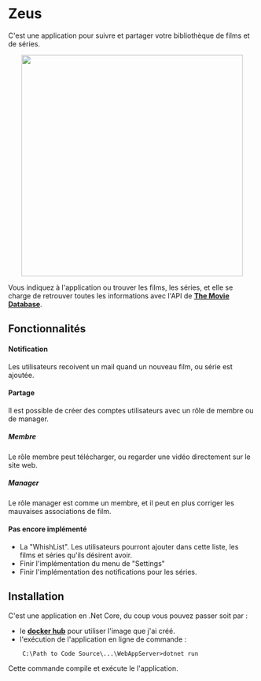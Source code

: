 # Zeus
C'est une application pour suivre et partager votre bibliothèque de films et de séries.

<p align="center"><kbd><img src="https://image.ibb.co/jWZYfK/Zeus_0.jpg" height="450"></kbd></p>

Vous indiquez à l'application ou trouver les films, les séries, et elle se charge de retrouver toutes les informations avec l'API de [**The Movie Database**](https://www.themoviedb.org/?language=fr).

## Fonctionnalités

#### Notification
Les utilisateurs recoivent un mail quand un nouveau film, ou série est ajoutée.

#### Partage

Il est possible de créer des comptes utilisateurs avec un rôle de membre ou de manager.

##### Membre
Le rôle membre peut télécharger, ou regarder une vidéo directement sur le site web.

##### Manager
Le rôle manager est comme un membre, et il peut en plus corriger les mauvaises associations de film.

#### Pas encore implémenté
- La "WhishList". Les utilisateurs pourront ajouter dans cette liste, les films et séries qu'ils désirent avoir.
- Finir l'implémentation du menu de "Settings"
- Finir l'implémentation des notifications pour les séries.

## Installation
C'est une application en .Net Core, du coup vous pouvez passer soit par :
- le [**docker hub**](https://hub.docker.com/r/anthonyryck/zeus/) pour utiliser l'image que j'ai créé.
- l'exécution de l'application en ligne de commande :
```
    C:\Path to Code Source\...\WebAppServer>dotnet run    
```
Cette commande compile et exécute le l'application.